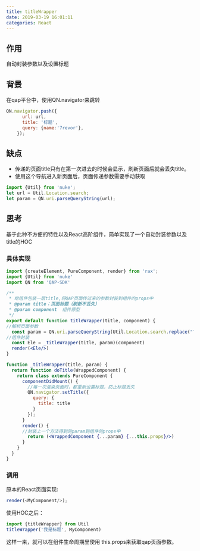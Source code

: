 ```yaml
---
title: titleWrapper
date: 2019-03-19 16:01:11
categories: React
---
```

## 作用
自动封装参数以及设置标题
## 背景
在qap平台中，使用QN.navigator来跳转
```javascript
QN.navigator.push({
      url: url,
      title: '标题',
      query: {name:'7revor'},
    });
```

## 缺点
- 传递的页面title只有在第一次进去的时候会显示，刷新页面后就会丢失title。
- 使用这个导航进入新页面后，页面传递参数需要手动获取
```javascript
import {Util} from 'nuke';
let url = Util.Location.search;
let param = QN.uri.parseQueryString(url);
```

## 思考
基于此种不方便的特性以及React高阶组件，简单实现了一个自动封装参数以及title的HOC

### 具体实现
```jsx
import {createElement, PureComponent, render} from 'rax';
import {Util} from 'nuke'
import QN from 'QAP-SDK'

/**
 * 给组件包装一层title,将QAP页面传过来的参数封装到组件的props中
 * @param title：页面标题（刷新不丢失）
 * @param component  组件原型
 */
export default function titleWrapper(title, component) {
//解析页面参数
  const param = QN.uri.parseQueryString(Util.Location.search.replace("?", ""))
//组件封装
  const Ele = _titleWrapper(title, param)(component)
  render(<Ele/>)
}

function _titleWrapper(title, param) {
  return function doTitle(WrappedComponent) {
    return class extends PureComponent {
      componentDidMount() {
        //每一次渲染页面时，都重新设置标题，防止标题丢失
        QN.navigator.setTitle({
          query: {
            title: title
          }
        });
      }
      render() { 
      //封装上一个方法得到的param到组件的props中
        return (<WrappedComponent {...param} {...this.props}/>)
      }
    }
  }
}
```

### 调用

原本的React页面实现:
```javascript
render(<MyComponent/>);
```
使用HOC之后：
```javascript
import {titleWrapper} from Util
titleWrapper('我是标题', MyComponent)
```
这样一来，就可以在组件生命周期里使用 this.props来获取qap页面参数。
